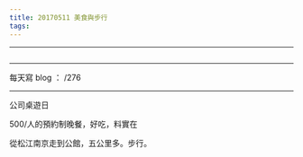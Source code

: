 ```yaml
---
title: 20170511 美食與步行
tags:
---
```

---

![]()

---

每天寫 blog ： /276

---

公司桌遊日

500/人的預約制晚餐，好吃，料實在

從松江南京走到公館，五公里多。步行。
